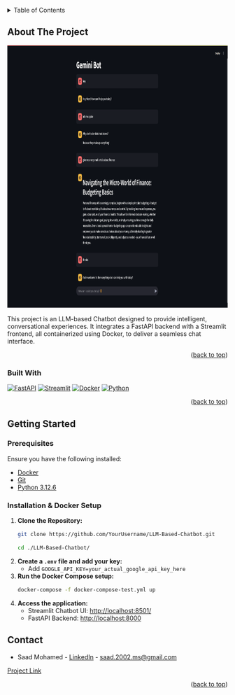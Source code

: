 <a id="readme-top"></a>

<!-- TABLE OF CONTENTS -->
<details>
  <summary>Table of Contents</summary>
  <ol>
    <li>
      <a href="#about-the-project">About The Project</a>
      <ul>
        <li><a href="#built-with">Built With</a></li>
      </ul>
    </li>
    <li>
      <a href="#getting-started">Getting Started</a>
      <ul>
        <li><a href="#prerequisites">Prerequisites</a></li>
        <li><a href="#installation">Installation & Docker Setup</a></li>
      </ul>
    </li>
    <li><a href="#contact">Contact</a></li>
  </ol>
</details>

<!-- ABOUT THE PROJECT -->
## About The Project
<div align="center">
  <img src="images/Sample.png" alt="Screenshot" width="1500" height="600">
</div>

This project is an LLM-based Chatbot designed to provide intelligent, conversational experiences. It integrates a FastAPI backend with a Streamlit frontend, all containerized using Docker, to deliver a seamless chat interface.

<p align="right">(<a href="#readme-top">back to top</a>)</p>

### Built With
[![FastAPI][FastAPI-badge]][FastAPI-url]
[![Streamlit][Streamlit-badge]][Streamlit-url]
[![Docker][Docker-badge]][Docker-url]
[![Python][Python-badge]][Python-url]

[FastAPI-badge]: https://img.shields.io/badge/FastAPI-009688?style=for-the-badge&logo=fastapi&logoColor=white
[FastAPI-url]: https://fastapi.tiangolo.com/

[Streamlit-badge]: https://img.shields.io/badge/Streamlit-FF4B4B?style=for-the-badge&logo=streamlit&logoColor=white
[Streamlit-url]: https://streamlit.io/

[Docker-badge]: https://img.shields.io/badge/Docker-2496ED?style=for-the-badge&logo=docker&logoColor=white
[Docker-url]: https://www.docker.com/

[Python-badge]: https://img.shields.io/badge/Python-3776AB?style=for-the-badge&logo=python&logoColor=white
[Python-url]: https://www.python.org

<p align="right">(<a href="#readme-top">back to top</a>)</p>

## Getting Started

### Prerequisites
Ensure you have the following installed:
- [Docker](https://docs.docker.com/get-docker/)
- [Git](https://git-scm.com/downloads/win)
- [Python 3.12.6](https://www.python.org/downloads/release/python-3126/)

### Installation & Docker Setup <a id="installation"></a>

1. **Clone the Repository:**
    ```sh
    git clone https://github.com/YourUsername/LLM-Based-Chatbot.git
    ```
    ```sh
    cd ./LLM-Based-Chatbot/
    ```
2. **Create a `.env` file and add your key:**
   - Add `GOOGLE_API_KEY=your_actual_google_api_key_here`
3. **Run the Docker Compose setup:**
    ```sh
    docker-compose -f docker-compose-test.yml up
    ```
4. **Access the application:**
   - Streamlit Chatbot UI: [http://localhost:8501/](http://localhost:8501/)
   - FastAPI Backend: [http://localhost:8000](http://localhost:8000)

## Contact
* Saad Mohamed - [LinkedIn](https://www.linkedin.com/in/saad-mohamed-03573b24a/) - saad.2002.ms@gmail.com

[Project Link](https://github.com/MrSa3dola/LLM-Based-Chatbot)

<p align="right">(<a href="#readme-top">back to top</a>)</p>
